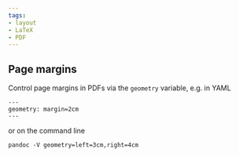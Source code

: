```yaml
---
tags:
- layout
- LaTeX
- PDF
---
```


## Page margins

Control page margins in PDFs via the `geometry` variable, e.g. in YAML

    ---
    geometry: margin=2cm
    ---

or on the command line

    pandoc -V geometry=left=3cm,right=4cm

